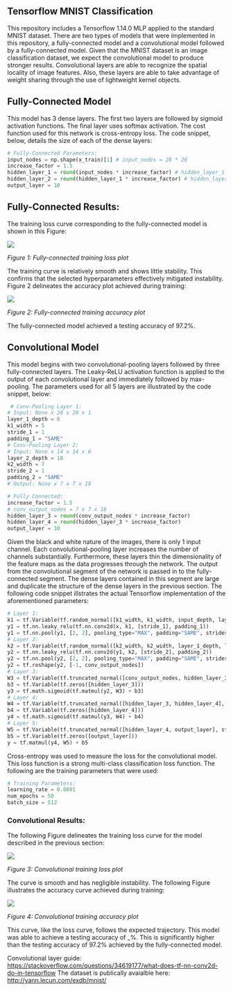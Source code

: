 ## Tensorflow MNIST Classification
This repository includes a Tensorflow 1.14.0 MLP applied to the standard MNIST dataset. There are two types of models that were implemented in this repository, a fully-connected model and a convolutional model followed by a fully-connected model. Given that the MNIST dataset is an image classification dataset, we expect the convolutional model to produce stronger results. Convolutional layers are able to recognize the spatial locality of image features. Also, these layers are able to take advantage of weight sharing through the use of lightweight kernel objects. 

## Fully-Connected Model
This model has 3 dense layers. The first two layers are followed by sigmoid activation functions. The final layer uses softmax activation. The cost function used for this network is cross-entropy loss. The code snippet, below, details the size of each of the dense layers:

```Python
# Fully-Connected Parameters:
input_nodes = np.shape(x_train)[1] # input_nodes = 28 * 28
increase_factor = 1.5
hidden_layer_1 = round(input_nodes * increase_factor) # hidden_layer_1 = 28 * 28 * 1.5
hidden_layer_2 = round(hidden_layer_1 * increase_factor) # hidden_layer_2 = 28 * 28 * 1.5^2
output_layer = 10
```

## Fully-Connected Results:
The training loss curve corresponding to the fully-connected model is shown in this Figure:

![](results/dense/training_loss.png)

*Figure 1: Fully-connected training loss plot*

The training curve is relatively smooth and shows little stability. This confirms that the selected hyperparameters effectively mitigated instability. Figure 2 delineates the accuracy plot achieved during training:

![](results/dense/training_accuracy.png)

*Figure 2: Fully-connected training accuracy plot*

The fully-connected model achieved a testing accuracy of 97.2%. 

## Convolutional Model
This model begins with two convolutional-pooling layers followed by three fully-connected layers. The Leaky-ReLU activation function is applied to the output of each convolutional layer and immediately followed by max-pooling. The parameters used for all 5 layers are illustrated by the code snippet, below:

```Python
 # Conv-Pooling Layer 1:
# Input: None x 28 x 28 x 1
layer_1_depth = 6
k1_width = 5
stride_1 = 1
padding_1 = "SAME"
# Conv-Pooling Layer 2:
# Input: None x 14 x 14 x 6
layer_2_depth = 18
k2_width = 7
stride_2 = 1
padding_2 = "SAME"
# Output: None x 7 x 7 x 18

# Fully Connected:
increase_factor = 1.5
# conv_output_nodes = 7 x 7 x 18
hidden_layer_3 = round(conv_output_nodes * increase_factor)
hidden_layer_4 = round(hidden_layer_3 * increase_factor)
output_layer = 10
```

Given the black and white nature of the images, there is only 1 input channel. Each convolutional-pooling layer increases the number of channels substantially. Furthermore, these layers thin the dimensionality of the feature maps as the data progresses through the network. The output from the convolutional segment of the network is passed in to the fully-connected segment. The dense layers contained in this segment are large and duplicate the structure of the dense layers in the previous section. The following code snippet illstrates the actual Tensorflow implementation of the aforementioned parameters:

```Python
# Layer 1:
k1 = tf.Variable(tf.random_normal([k1_width, k1_width, input_depth, layer_1_depth]))
y1 = tf.nn.leaky_relu(tf.nn.conv2d(x, k1, [stride_1], padding_1))
y1 = tf.nn.pool(y1, [2, 2], pooling_type="MAX", padding="SAME", strides=[2, 2])
# Layer 2:
k2 = tf.Variable(tf.random_normal([k2_width, k2_width, layer_1_depth, layer_2_depth]))
y2 = tf.nn.leaky_relu(tf.nn.conv2d(y1, k2, [stride_2], padding_2))
y2 = tf.nn.pool(y2, [2, 2], pooling_type="MAX", padding="SAME", strides=[2, 2])
y2 = tf.reshape(y2, [-1, conv_output_nodes])
# Layer 3:
W3 = tf.Variable(tf.truncated_normal([conv_output_nodes, hidden_layer_3], stddev=0.15))
b3 = tf.Variable(tf.zeros([hidden_layer_3]))
y3 = tf.math.sigmoid(tf.matmul(y2, W3) + b3)
# Layer 4:
W4 = tf.Variable(tf.truncated_normal([hidden_layer_3, hidden_layer_4], stddev=0.15))
b4 = tf.Variable(tf.zeros([hidden_layer_4]))
y4 = tf.math.sigmoid(tf.matmul(y3, W4) + b4)
# Layer 5:
W5 = tf.Variable(tf.truncated_normal([hidden_layer_4, output_layer], stddev=0.15))
b5 = tf.Variable(tf.zeros([output_layer]))
y = tf.matmul(y4, W5) + b5
```

Cross-entropy was used to measure the loss for the convolutional model. This loss function is a strong multi-class classification loss function. The following are the training parameters that were used:

```Python
# Training Parameters:
learning_rate = 0.0001
num_epochs = 50
batch_size = 512
```

### Convolutional Results:
The following Figure delineates the training loss curve for the model described in the previous section:

![](results/conv/training_loss.png)

*Figure 3: Convolutional training loss plot*

The curve is smooth and has negligible instability. The following Figure illustrates the accuracy curve achieved during training:

![](results/conv/training_accuracy.png)

*Figure 4: Convolutional training accuracy plot*

This curve, like the loss curve, follows the expected trajectory. This model was able to achieve a testing accuracy of _%. This is significantly higher than the testing accuracy of 97.2% achieved by the fully-connected model. 


Convolutional layer guide: https://stackoverflow.com/questions/34619177/what-does-tf-nn-conv2d-do-in-tensorflow
The dataset is publically avaialble here: http://yann.lecun.com/exdb/mnist/

